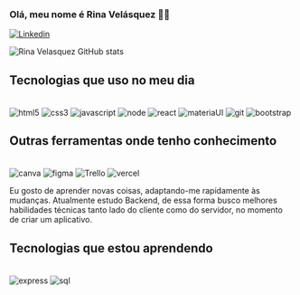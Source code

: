 ### Olá, meu nome é Rina Velásquez ✋🏼
[![Linkedin](https://img.shields.io/badge/LinkedIn-0077B5?style=for-the-badge&logo=linkedin&logoColor=white)](https://www.linkedin.com/in/rina-velasquez-frontend/)
 
![Rina Velasquez GitHub stats](https://github-readme-stats.vercel.app/api?username=rinvel7&show_icons=true&theme=onedark)

## Tecnologias que uso no meu dia 

<div style="display: inline-block"><br/>
  <img align="center" alt="html5" src="https://img.shields.io/badge/HTML5-E34F26?style=for-the-badge&logo=html5&logoColor=white" />
  <img align="center" alt="css3" src="https://img.shields.io/badge/CSS3-1572B6?style=for-the-badge&logo=css3&logoColor=white" />
  <img align="center" alt="javascript" src="https://img.shields.io/badge/JavaScript-F7DF1E?style=for-the-badge&logo=javascript&logoColor=black" />  
  <img align="center" alt="node" src="https://img.shields.io/badge/Node.js-43853D?style=for-the-badge&logo=node.js&logoColor=white" />
  <img align="center" alt="react" src="https://img.shields.io/badge/React-20232A?style=for-the-badge&logo=react&logoColor=61DAFB" /> 
  <img align="center" alt="materiaUI" src="https://img.shields.io/badge/Material--UI-0081CB?style=for-the-badge&logo=material-ui&logoColor=white" /> 
  <img align="center" alt="git" src="https://img.shields.io/badge/GIT-E44C30?style=for-the-badge&logo=git&logoColor=whit" />
  <img align="center" alt="bootstrap" src="https://img.shields.io/badge/Bootstrap-563D7C?style=for-the-badge&logo=bootstrap&logoColor=white" />
</div>

## Outras ferramentas onde tenho conhecimento
<div style="display: inline-block"><br/>
  <img align="center" alt="canva" src="https://img.shields.io/badge/Canva-%2300C4CC.svg?&style=for-the-badge&logo=Canva&logoColor=white" />
  <img align="center" alt="figma" src="https://img.shields.io/badge/Figma-F24E1E?style=for-the-badge&logo=figma&logoColor=white" />
  <img align="center" alt="Trello" src="https://img.shields.io/badge/Trello-0052CC?style=for-the-badge&logo=trello&logoColor=white" />  
 <img align="center" alt="vercel" src=" https://img.shields.io/badge/Vercel-000000?style=for-the-badge&logo=vercel&logoColor=white" /> 

</div>


Eu gosto de aprender novas coisas, adaptando-me rapidamente às mudanças. Atualmente estudo Backend, de essa forma busco melhores habilidades técnicas tanto lado do cliente como do servidor, no momento de criar um aplicativo.

## Tecnologias que estou aprendendo
<div style="display: inline-block"><br/>
  <img align="center" alt="express" src="	https://img.shields.io/badge/Express.js-404D59?style=for-the-badge" />
  <img align="center" alt="sql" src="https://img.shields.io/badge/Microsoft_SQL_Server-CC2927?style=for-the-badge&logo=microsoft-sql-server&logoColor=white" /> 
</div>


